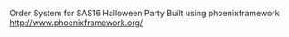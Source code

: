 Order System for SAS16 Halloween Party
Built using phoenixframework
http://www.phoenixframework.org/
